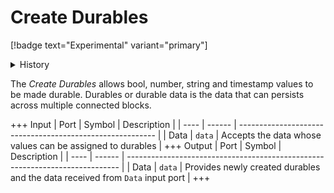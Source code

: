 # Create Durables
[!badge text="Experimental" variant="primary"]

<details>
<summary>History</summary>
<br>

| Version | Changes           |
| ------- | ----------------- |
| 21.12.2 | Added in v21.12.2 |
</details>

The *Create Durables* allows bool, number, string and timestamp values to be made durable. 
Durables or durable data is the data that can persists across multiple connected blocks.

+++ Input
| Port | Symbol | Description                                               |
| ---- | ------ | --------------------------------------------------------- |
| Data | `data` | Accepts the data whose values can be assigned to durables |
+++ Output
| Port | Symbol | Description                                                                  |
| ---- | ------ | ---------------------------------------------------------------------------- |
| Data | `data` | Provides newly created durables and the data received from `Data` input port |
+++